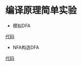 # 编译原理简单实验

- 模拟DFA

[代码](https://github.com/JM0011/Complier/tree/master/DFA/src)



- NFA构造DFA

[代码](https://github.com/JM0011/Complier/tree/master/NFA2DFA/src)

